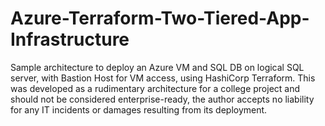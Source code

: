 # Azure-Terraform-Two-Tiered-App-Infrastructure
Sample architecture to deploy an Azure VM and SQL DB on logical SQL server, with Bastion Host for VM access, using HashiCorp Terraform. This was developed as a rudimentary architecture for a college project and should not be considered enterprise-ready, the author accepts no liability for any IT incidents or damages resulting from its deployment.
